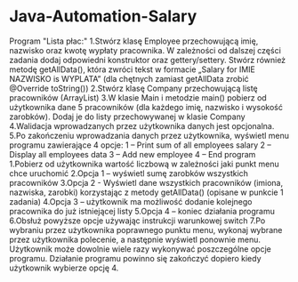 # Java-Automation-Salary

Program "Lista płac:"
1.Stwórz klasę Employee przechowującą imię, nazwisko oraz kwotę wypłaty pracownika. 
W zależności od dalszej części zadania dodaj odpowiedni konstruktor oraz gettery/settery. Stwórz również metodę getAllData(), 
która zwróci tekst w formacie „Salary for IMIE NAZWISKO is WYPLATA” (dla chętnych zamiast getAllData zrobić @Override toString())
2.Stwórz klasę Company przechowującą listę pracowników (ArrayList<Employee>)
3.W klasie Main i metodzie main() pobierz od użytkownika dane 5 pracowników (dla każdego imię, nazwisko i wysokość zarobków). 
Dodaj je do listy przechowywanej w klasie Company
4.Walidacja wprowadzanych przez użytkownika danych jest opcjonalna.
5.Po zakończeniu wprowadzania danych przez użytkownika, wyświetl menu programu zawierające 4 opcje:
1 – Print sum of all employees salary
2 – Display all employees data
3 – Add new employee
4 – End program
 
1.Pobierz od użytkownika wartość liczbową w zależności jaki punkt menu chce uruchomić
2.Opcja 1 – wyświetl sumę zarobków wszystkich pracowników
3.Opcja 2 - Wyświetl dane wszystkich pracowników (imiona, nazwiska, zarobki) korzystając z metody getAllData() (opisane w punkcie 1 zadania)
4.Opcja 3 – użytkownik ma możliwość dodanie kolejnego pracownika do już istniejącej listy
5.Opcja 4 – koniec działania programu
6.Obsłuż powyższe opcje używając instrukcji warunkowej switch
7.Po wybraniu przez użytkownika poprawnego punktu menu, wykonaj wybrane przez użytkownika polecenie, a następnie wyświetl ponownie menu. 
Użytkownik może dowolnie wiele razy wykonywać poszczególne opcje programu. Działanie programu powinno się zakończyć dopiero kiedy użytkownik wybierze opcję 4.
